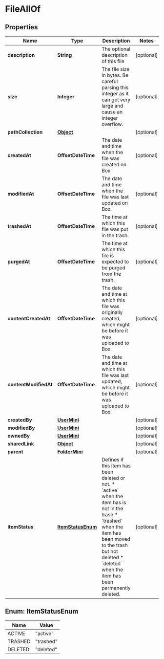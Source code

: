 

# FileAllOf


## Properties

| Name | Type | Description | Notes |
|------------ | ------------- | ------------- | -------------|
|**description** | **String** | The optional description of this file |  [optional] |
|**size** | **Integer** | The file size in bytes. Be careful parsing this integer as it can get very large and cause an integer overflow. |  [optional] |
|**pathCollection** | [**Object**](Object.md) |  |  [optional] |
|**createdAt** | **OffsetDateTime** | The date and time when the file was created on Box. |  [optional] |
|**modifiedAt** | **OffsetDateTime** | The date and time when the file was last updated on Box. |  [optional] |
|**trashedAt** | **OffsetDateTime** | The time at which this file was put in the trash. |  [optional] |
|**purgedAt** | **OffsetDateTime** | The time at which this file is expected to be purged from the trash. |  [optional] |
|**contentCreatedAt** | **OffsetDateTime** | The date and time at which this file was originally created, which might be before it was uploaded to Box. |  [optional] |
|**contentModifiedAt** | **OffsetDateTime** | The date and time at which this file was last updated, which might be before it was uploaded to Box. |  [optional] |
|**createdBy** | [**UserMini**](UserMini.md) |  |  [optional] |
|**modifiedBy** | [**UserMini**](UserMini.md) |  |  [optional] |
|**ownedBy** | [**UserMini**](UserMini.md) |  |  [optional] |
|**sharedLink** | [**Object**](Object.md) |  |  [optional] |
|**parent** | [**FolderMini**](FolderMini.md) |  |  [optional] |
|**itemStatus** | [**ItemStatusEnum**](#ItemStatusEnum) | Defines if this item has been deleted or not.  * &#x60;active&#x60; when the item has is not in the trash * &#x60;trashed&#x60; when the item has been moved to the trash but not deleted * &#x60;deleted&#x60; when the item has been permanently deleted. |  [optional] |



## Enum: ItemStatusEnum

| Name | Value |
|---- | -----|
| ACTIVE | &quot;active&quot; |
| TRASHED | &quot;trashed&quot; |
| DELETED | &quot;deleted&quot; |




